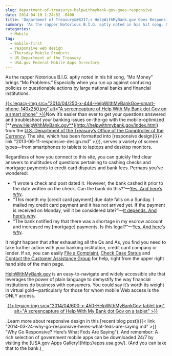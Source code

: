 ```yaml
---
slug: department-of-treasurys-helpwithmybank-gov-goes-responsive
date: 2014-04-10 1:24:52 -0400
title: 'Department of Treasury&#8217;s HelpWithMyBank.gov Goes Responsive'
summary: 'As the rapper Notorious B.I.G. aptly noted in his hit song, &#8220;Mo Money&#8221; brings &#8220;Mo Problems.&#8221; Especially when you run up against confusing policies or questionable actions by large national banks and financial institutions. Now it&#8217;s easier than ever'
categories:
  - Mobile
tag:
  - mobile-first
  - responsive web design
  - Thursday Mobile Products
  - US Department of the Treasury
  - USA.gov Federal Mobile Apps Directory
---
```


As the rapper Notorious B.I.G. aptly noted in his hit song, &#8220;Mo Money&#8221; brings &#8220;Mo Problems.&#8221; Especially when you run up against confusing policies or questionable actions by large national banks and financial institutions.

[{{< legacy-img src="2014/04/250-x-444-HelpWithMyBankGov-smart-phone-140x250.jpg" alt="A screencapture of Help With My Bank dot Gov on a smart phone" >}}](https://s3.amazonaws.com/digitalgov/_legacy-img/2014/04/600-x-1065-HelpWithMyBankGov-smart-phone.jpg)Now it&#8217;s easier than ever to get your questions answered and troubleshoot your banking issues on-the-go with the mobile-optimized [**www.HelpWithMyBank.gov**](http://helpwithmybank.gov/index.html) from the [U.S. Department of the Treasury&#8217;s Office of the Comptroller of the Currency](http://www.helpwithmybank.gov/about/index-about.html). The site, which has been formatted into [responsive design]({{< link "2013-06-11-responsive-design.md" >}}), serves a variety of screen types—from smartphones to tablets to laptops and desktop monitors.

Regardless of how you connect to this site, you can quickly find clear answers to multitudes of questions pertaining to cashing checks and mortgage payments to credit card disputes and bank fees. Perhaps you&#8217;ve wondered:

  * &#8220;I wrote a check and post dated it. However, the bank cashed it prior to the date written on the check. Can the bank do this?&#8221;—[Yes. And here&#8217;s why](http://helpwithmybank.gov/get-answers/bank-accounts/checks-cashing/faq-banking-check-cashing-02.html).
  * &#8220;This month my [credit card payment] due date falls on a Sunday. I mailed my credit card payment and it has not arrived yet. If the payment is received on Monday, will it be considered late?&#8221;—[It depends. And here&#8217;s why](http://helpwithmybank.gov/get-answers/credit-cards/payments-and-late-payments/faq-credit-cards-payments-late-payments-13.html).
  * &#8220;The bank notified my that there was a shortage in my escrow account and increased my [mortgage] payments. Is this legal?&#8221;—[Yes. And here&#8217;s why](http://helpwithmybank.gov/get-answers/mortgages/general-mortgage-questions/faq-mortgage-general-02.html).

It might happen that after exhausting all the Qs and As, you find you need to take further action with your banking institution, credit card company or lender. If so, you can easily [File a Complaint](http://www.helpwithmybank.gov/complaints/index-file-a-bank-complaint.html), [Check Case Status](https://appsec.helpwithmybank.gov/olcc_form/checkstatus.aspx) and [Contact the Customer Assistance Group](http://www.helpwithmybank.gov/contact-us/contact-the-occ.html) for help, right from the upper right hand side of the main page.

[HelpWithMyBank.gov](http://www.helpwithmybank.gov/index.html) is an easy-to-navigate and widely accessible site that leverages the power of plain language to demystify the way financial institutions do business with consumers. You could say it&#8217;s worth its weight in virtual gold—particularly for those for whom mobile Web access is the ONLY access.

<p style="text-align: center">
  <a href="https://s3.amazonaws.com/digitalgov/_legacy-img/2014/04/1024-x-768-HelpWithMyBankGov-tablet.jpg">{{< legacy-img src="2014/04/600-x-450-HelpWithMyBankGov-tablet.jpg" alt="A screencapture of Help With My Bank dot Gov on a tablet" >}}</a>
</p>_Learn more about responsive design in this [recent blog post]({{< link "2014-03-24-why-go-responsive-heres-what-feds-are-saying.md" >}} "Why Go Responsive? Here’s What Feds Are Saying"). And remember: A rich selection of government mobile apps can be downloaded 24/7 by visiting the [USA.gov Apps Gallery](http://apps.usa.gov/). (And you can take that to the bank.)_